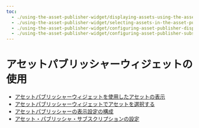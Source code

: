 ```yaml
---
toc:
  - ./using-the-asset-publisher-widget/displaying-assets-using-the-asset-publisher-widget.md
  - ./using-the-asset-publisher-widget/selecting-assets-in-the-asset-publisher-widget.md
  - ./using-the-asset-publisher-widget/configuring-asset-publisher-display-settings.md
  - ./using-the-asset-publisher-widget/configuring-asset-publisher-subscriptions.md
---
```

# アセットパブリッシャーウィジェットの使用

* [アセットパブリッシャーウィジェットを使用したアセットの表示](./using-the-asset-publisher-widget/displaying-assets-using-the-asset-publisher-widget.md) 
* [アセットパブリッシャーウィジェットでアセットを選択する](./using-the-asset-publisher-widget/selecting-assets-in-the-asset-publisher-widget.md) 
* [アセットパブリッシャーの表示設定の構成](./using-the-asset-publisher-widget/configuring-asset-publisher-display-settings.md) 
* [アセット・パブリッシャ・サブスクリプションの設定](./using-the-asset-publisher-widget/configuring-asset-publisher-subscriptions.md) 
